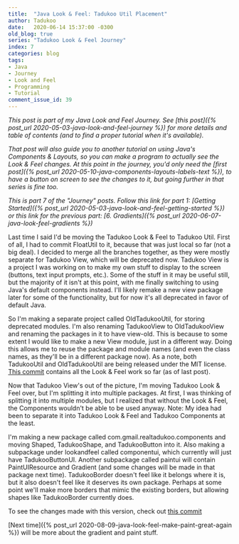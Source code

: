 ```yaml
---
title:  "Java Look & Feel: Tadukoo Util Placement"
author: Tadukoo
date:   2020-06-14 15:37:00 -0300
old_blog: true
series: "Tadukoo Look & Feel Journey"
index: 7
categories: blog
tags: 
- Java
- Journey
- Look and Feel
- Programming
- Tutorial
comment_issue_id: 39
---
```

*This post is part of my Java Look and Feel Journey. See [this post]({% post_url 2020-05-03-java-look-and-feel-journey %}) for more details and table of contents (and to find a proper tutorial when it's available).*

*That post will also guide you to another tutorial on using Java's Components & Layouts, so you can make a program to actually see the Look & Feel changes. At this point in the journey, you'd only need the 
[first post]({% post_url 2020-05-10-java-components-layouts-labels-text %}), to have a button on screen to see the changes to it, but going further in that series is fine too.*

*This is part 7 of the "Journey" posts. Follow this link for part 1: [Getting Started]({% post_url 2020-05-03-java-look-and-feel-getting-started %}) or this link for the previous part: 
[6. Gradients]({% post_url 2020-06-07-java-look-feel-gradients %})*

Last time I said I'd be moving the Tadukoo Look & Feel to Tadukoo Util. First of all, I had to commit FloatUtil to it, because that was just local so far (not a big deal). I decided to merge all the branches together, 
as they were mostly separate for Tadukoo View, which will be deprecated now. Tadukoo View is a project I was working on to make my own stuff to display to the screen (buttons, text input prompts, etc.). Some of the 
stuff in it may be useful still, but the majority of it isn't at this point, with me finally switching to using Java's default components instead. I'll likely remake a new view package later for some of the functionality, 
but for now it's all deprecated in favor of default Java.

So I'm making a separate project called OldTadukooUtil, for storing deprecated modules. I'm also renaming TadukooView to OldTadukooView and renaming the packages in it to have view-old. This is because to some extent I 
would like to make a new View module, just in a different way. Doing this allows me to reuse the package and module names (and even the class names, as they'll be in a different package now). As a note, both TadukooUtil 
and OldTadukooUtil are being released under the MIT license. [This commit](https://github.com/Tadukoo/TadukooUtil/commit/4539c5c7f893c1746fb76d550cfe757ae9a0d393) contains all the Look & Feel work so far (as of last post).

Now that Tadukoo View's out of the picture, I'm moving Tadukoo Look & Feel over, but I'm splitting it into multiple packages. At first, I was thinking of splitting it into multiple modules, but I realized that without the 
Look & Feel, the Components wouldn't be able to be used anyway. Note: My idea had been to separate it into Tadukoo Look & Feel and Tadukoo Components at the least.

I'm making a new package called com.gmail.realtadukoo.components and moving Shaped, TadukooShape, and TadukooButton into it. Also making a subpackage under lookandfeel called componentui, which currently will just have 
TadukooButtonUI. Another subpackage called paintui will contain PaintUIResource and Gradient (and some changes will be made in that package next time). TadukooBorder doesn't feel like it belongs where it is, but it also 
doesn't feel like it deserves its own package. Perhaps at some point we'll make more borders that mimic the existing borders, but allowing shapes like TadukooBorder currently does.

To see the changes made with this version, check out [this commit](https://github.com/Tadukoo/TadukooUtil/commit/4bd17838ce8d548e3022cc1e2a80caab1c724ced)

[Next time]({% post_url 2020-08-09-java-look-feel-make-paint-great-again %}) will be more about the gradient and paint stuff.
